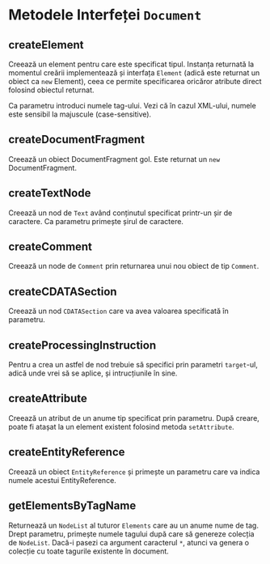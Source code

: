 # Metodele Interfeței `Document`

## createElement

Creează un element pentru care este specificat tipul. Instanța returnată la momentul creării implementează și interfața `Element` (adică este returnat un obiect ca `new` Element), ceea ce permite specificarea oricăror atribute direct folosind obiectul returnat.

Ca parametru introduci numele tag-ului. Vezi că în cazul XML-ului, numele este sensibil la majuscule (case-sensitive).

## createDocumentFragment

Creează un obiect DocumentFragment gol. Este returnat un `new` DocumentFragment.

## createTextNode

Creează un nod de `Text` având conținutul specificat printr-un șir de caractere.
Ca parametru primește șirul de caractere.

## createComment

Creează un node de `Comment` prin returnarea unui nou obiect de tip `Comment`.

## createCDATASection

Creează un nod `CDATASection` care va avea valoarea specificată în parametru.

## createProcessingInstruction

Pentru a crea un astfel de nod trebuie să specifici prin parametri `target`-ul, adică unde vrei să se aplice, și intrucțiunile în sine.

## createAttribute

Creează un atribut de un anume tip specificat prin parametru. După creare, poate fi atașat la un element existent folosind metoda `setAttribute`.

## createEntityReference

Creează un obiect `EntityReference` și primește un parametru care va indica numele acestui EntityReference.

## getElementsByTagName

Returnează un `NodeList` al tuturor `Elements` care au un anume nume de tag. Drept parametru, primește numele tagului după care să genereze colecția de `NodeList`. Dacă-i pasezi ca argument caracterul `*`, atunci va genera o colecție cu toate tagurile existente în document.
